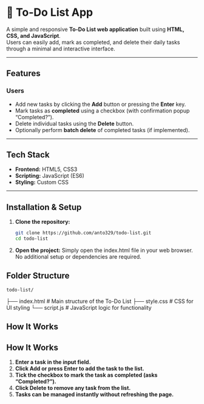 # 📝 To-Do List App

A simple and responsive **To-Do List web application** built using **HTML, CSS, and JavaScript**.  
Users can easily add, mark as completed, and delete their daily tasks through a minimal and interactive interface.

---

## Features

### Users
- Add new tasks by clicking the **Add** button or pressing the **Enter** key.
- Mark tasks as **completed** using a checkbox (with confirmation popup “Completed?”).
- Delete individual tasks using the **Delete** button.
- Optionally perform **batch delete** of completed tasks (if implemented).

---

## Tech Stack

- **Frontend:** HTML5, CSS3  
- **Scripting:** JavaScript (ES6)  
- **Styling:** Custom CSS  

---

## Installation & Setup

1. **Clone the repository:**
   ```bash
   git clone https://github.com/anto329/todo-list.git
   cd todo-list

2.  **Open the project:**
    Simply open the index.html file in your web browser.
    No additional setup or dependencies are required.


## Folder Structure
    todo-list/
├── index.html     # Main structure of the To-Do List
├── style.css      # CSS for UI styling
└── script.js      # JavaScript logic for functionality

## How It Works

## How It Works

1. **Enter a task in the input field.**  
2. **Click Add or press Enter to add the task to the list.**  
3. **Tick the checkbox to mark the task as completed (asks “Completed?”).**  
4. **Click Delete to remove any task from the list.**  
5. **Tasks can be managed instantly without refreshing the page.**

